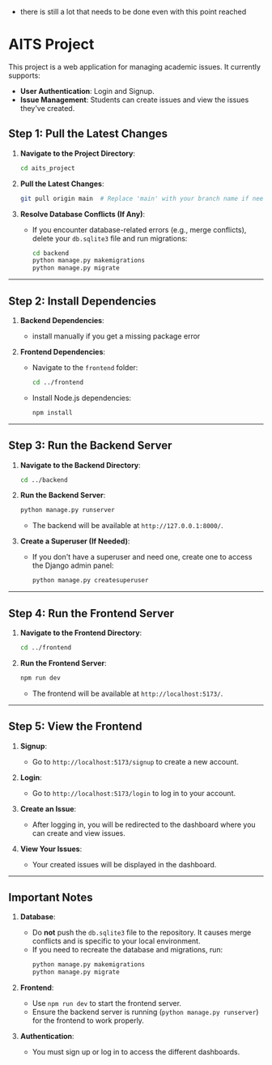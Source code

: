 - there is still a lot that needs to be done even with this point reached
# AITS Project

This project is a web application for managing academic issues. It currently supports:
- **User Authentication**: Login and Signup.
- **Issue Management**: Students can create issues and view the issues they've created.




## Step 1: Pull the Latest Changes

1. **Navigate to the Project Directory**:
   ```bash
   cd aits_project
   ```

2. **Pull the Latest Changes**:
   ```bash
   git pull origin main  # Replace 'main' with your branch name if needed
   ```

3. **Resolve Database Conflicts (If Any)**:
   - If you encounter database-related errors (e.g., merge conflicts), delete your `db.sqlite3` file and run migrations:
     ```bash
     cd backend
     python manage.py makemigrations
     python manage.py migrate
     ```

---

## Step 2: Install Dependencies

1. **Backend Dependencies**:
   - install manually if you get a missing package error

3. **Frontend Dependencies**:
   - Navigate to the `frontend` folder:
     ```bash
     cd ../frontend
     ```
   - Install Node.js dependencies:
     ```bash
     npm install
     ```

---

## Step 3: Run the Backend Server

1. **Navigate to the Backend Directory**:
   ```bash
   cd ../backend
   ```

2. **Run the Backend Server**:
   ```bash
   python manage.py runserver
   ```
   - The backend will be available at `http://127.0.0.1:8000/`.

3. **Create a Superuser (If Needed)**:
   - If you don't have a superuser and need one, create one to access the Django admin panel:
     ```bash
     python manage.py createsuperuser
     ```

---

## Step 4: Run the Frontend Server

1. **Navigate to the Frontend Directory**:
   ```bash
   cd ../frontend
   ```

2. **Run the Frontend Server**:
   ```bash
   npm run dev
   ```
   - The frontend will be available at `http://localhost:5173/`.

---

## Step 5: View the Frontend

1. **Signup**:
   - Go to `http://localhost:5173/signup` to create a new account.

2. **Login**:
   - Go to `http://localhost:5173/login` to log in to your account.

3. **Create an Issue**:
   - After logging in, you will be redirected to the dashboard where you can create and view issues.

4. **View Your Issues**:
   - Your created issues will be displayed in the dashboard.

---




## Important Notes

1. **Database**:
   - Do **not** push the `db.sqlite3` file to the repository. It causes merge conflicts and is specific to your local environment.
   - If you need to recreate the database and migrations, run:
     ```bash
     python manage.py makemigrations
     python manage.py migrate


3. **Frontend**:
   - Use `npm run dev` to start the frontend server.
   - Ensure the backend server is running (`python manage.py runserver`) for the frontend to work properly.

4. **Authentication**:
   - You must sign up or log in to access the different dashboards.

